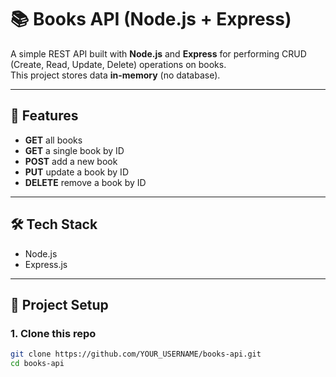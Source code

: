 # 📚 Books API (Node.js + Express)

A simple REST API built with **Node.js** and **Express** for performing CRUD (Create, Read, Update, Delete) operations on books.  
This project stores data **in-memory** (no database).

---

## 🚀 Features
- **GET** all books
- **GET** a single book by ID
- **POST** add a new book
- **PUT** update a book by ID
- **DELETE** remove a book by ID

---

## 🛠 Tech Stack
- Node.js
- Express.js

---

## 📂 Project Setup

### 1. Clone this repo
```bash
git clone https://github.com/YOUR_USERNAME/books-api.git
cd books-api

